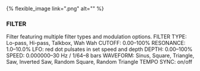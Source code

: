 ---
---

{% flexible_image link=".png" alt="" %}
### FILTER
Filter featuring multiple filter types and modulation options.
FILTER TYPE: Lo-pass, Hi-pass, Talkbox, Wah Wah
CUTOFF: 0.00–100%
RESONANCE: 1.0–10.0%
LFO: red dot pulsates in set speed and depth
DEPTH: 0.00–100%
SPEED: 0.000000–30 Hz / 1/64–8 bars
WAVEFORM: Sinus, Square, Triangle, Saw, Inverted Saw, Random Square, Random Triangle
TEMPO SYNC: on/off
